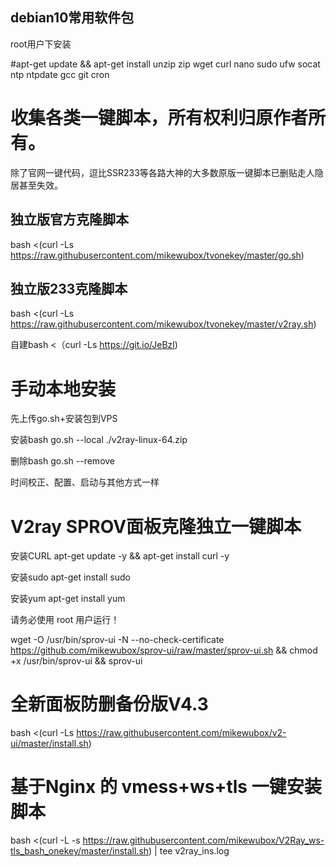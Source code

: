 
## debian10常用软件包
   root用户下安装

#apt-get update && apt-get install unzip zip wget curl nano sudo ufw socat ntp ntpdate gcc git cron


# 收集各类一键脚本，所有权利归原作者所有。
除了官网一键代码，逗比SSR233等各路大神的大多数原版一键脚本已删贴走人隐居甚至失效。

## 独立版官方克隆脚本
bash <(curl -Ls https://raw.githubusercontent.com/mikewubox/tvonekey/master/go.sh)

## 独立版233克隆脚本
bash <(curl -Ls https://raw.githubusercontent.com/mikewubox/tvonekey/master/v2ray.sh)

自建bash <（curl -Ls https://git.io/JeBzl)

# 手动本地安装

先上传go.sh+安装包到VPS

安装bash go.sh --local ./v2ray-linux-64.zip

删除bash go.sh --remove

时间校正、配置、启动与其他方式一样

# V2ray SPROV面板克隆独立一键脚本

安装CURL
apt-get update -y && apt-get install curl -y

安装sudo 
apt-get install sudo

安装yum 
apt-get install yum

请务必使用 root 用户运行！

wget -O /usr/bin/sprov-ui -N --no-check-certificate https://github.com/mikewubox/sprov-ui/raw/master/sprov-ui.sh && chmod +x /usr/bin/sprov-ui && sprov-ui

# 全新面板防删备份版V4.3
bash <(curl -Ls https://raw.githubusercontent.com/mikewubox/v2-ui/master/install.sh)

#  基于Nginx 的 vmess+ws+tls 一键安装脚本
bash <(curl -L -s https://raw.githubusercontent.com/mikewubox/V2Ray_ws-tls_bash_onekey/master/install.sh) | tee v2ray_ins.log
